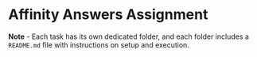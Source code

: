 # Affinity Answers Assignment

**Note** - Each task has its own dedicated folder, and each folder includes a ```README.md``` file with instructions on setup and execution.
